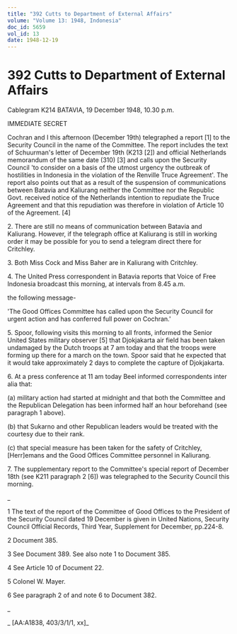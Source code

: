```yaml
---
title: "392 Cutts to Department of External Affairs"
volume: "Volume 13: 1948, Indonesia"
doc_id: 5659
vol_id: 13
date: 1948-12-19
---
```


# 392 Cutts to Department of External Affairs

Cablegram K214 BATAVIA, 19 December 1948, 10.30 p.m.

IMMEDIATE SECRET

Cochran and I this afternoon (December 19th) telegraphed a report [1] to the Security Council in the name of the Committee. The report includes the text of Schuurman's letter of December 19th (K213 [2]) and official Netherlands memorandum of the same date (310) [3] and calls upon the Security Council 'to consider on a basis of the utmost urgency the outbreak of hostilities in Indonesia in the violation of the Renville Truce Agreement'. The report also points out that as a result of the suspension of communications between Batavia and Kaliurang neither the Committee nor the Republic Govt. received notice of the Netherlands intention to repudiate the Truce Agreement and that this repudiation was therefore in violation of Article 10 of the Agreement. [4]

2\. There are still no means of communication between Batavia and Kaliurang. However, if the telegraph office at Kaliurang is still in working order it may be possible for you to send a telegram direct there for Critchley.

3\. Both Miss Cock and Miss Baher are in Kaliurang with Critchley.

4\. The United Press correspondent in Batavia reports that Voice of Free Indonesia broadcast this morning, at intervals from 8.45 a.m.

the following message-

'The Good Offices Committee has called upon the Security Council for urgent action and has conferred full power on Cochran.'

5\. Spoor, following visits this morning to all fronts, informed the Senior United States military observer [5] that Djokjakarta air field has been taken undamaged by the Dutch troops at 7 am today and that the troops were forming up there for a march on the town. Spoor said that he expected that it would take approximately 2 days to complete the capture of Djokjakarta.

6\. At a press conference at 11 am today Beel informed correspondents inter alia that:

(a) military action had started at midnight and that both the Committee and the Republican Delegation has been informed half an hour beforehand (see paragraph 1 above).

(b) that Sukarno and other Republican leaders would be treated with the courtesy due to their rank.

(c) that special measure has been taken for the safety of Critchley, [Herr]emans and the Good Offices Committee personnel in Kaliurang.

7\. The supplementary report to the Committee's special report of December 18th (see K211 paragraph 2 [6]) was telegraphed to the Security Council this morning.

_

1 The text of the report of the Committee of Good Offices to the President of the Security Council dated 19 December is given in United Nations, Security Council Official Records, Third Year, Supplement for December, pp.224-8.

2 Document 385.

3 See Document 389. See also note 1 to Document 385.

4 See Article 10 of Document 22.

5 Colonel W. Mayer.

6 See paragraph 2 of and note 6 to Document 382.

_

_ [AA:A1838, 403/3/1/1, xx]_
